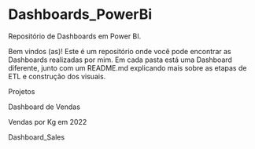 # Dashboards_PowerBi
Repositório de Dashboards em Power BI.

Bem vindos (as)! Este é um repositório onde você pode encontrar as Dashboards realizadas por mim. Em cada pasta está uma Dashboard diferente, junto com um README.md explicando mais sobre as etapas de ETL e construção dos visuais.

Projetos

Dashboard de Vendas

Vendas por Kg em 2022

Dashboard_Sales
